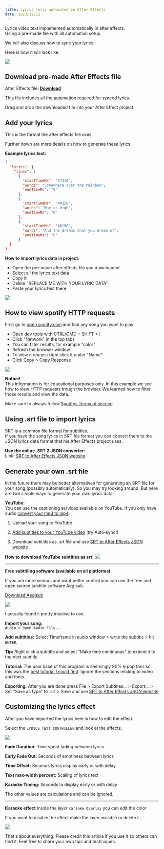 ```yaml
---
title: Lyrics fully automated in After Effects
date: 2023/12/11
---
```



Lyrics video text implemented automatically in after effects.  
Using a pre-made file with all automation setup.  

We will also discuss how to sync your lyrics.


Here is how it will look like:

![](./images/result-example.webp)



## Download pre-made After Effects file


After Effects file: **[Download](./LYRICS-automated.aep)**

This file includes all the automation required for synced lyrics.

Drag and drop the downloaded file into your After Effect project. 


## Add your lyrics
This is the format the after effects file uses.

Further down are more details on how to generate these lyrics.

**Example lyrics text:**
```json
{
  "lyrics": {
    "lines": [
      {
        "startTimeMs": "37310",
        "words": "Somewhere over the rainbow",
        "endTimeMs": "0"
      },
      {
        "startTimeMs": "44250",
        "words": "Way up high",
        "endTimeMs": "0"
      },
      {
        "startTimeMs": "48190",
        "words": "And the dreams that you dream of",
        "endTimeMs": "0"
      }
  }
}
```

**How to import lyrics data in project:**

- Open the pre-made after effects file you downloaded
- Select all the lyrics text data
- Copy it
- Delete "REPLACE ME WITH YOUR LYRIC DATA"
- Paste your lyrics text there

![](images/how-to-import.webp)



## How to view spotify HTTP requests  

First go to [open.spotify.com](https://open.spotify.com/) and find any song you want to play
 
- Open dev tools with CTRL/CMD + SHIFT + I  
- Click "Network" in the top tabs  
- You can filter results, for example "color"
- Refresh the browser window  
- To view a request right click it under "Name"  
- Click Copy > Copy Response

![](images/spotify.webp)

**Notice!**  
This information is for educational purposes only. 
In this example we see how to view HTTP requests trough the browser. We learned how to filter those results and view the data.  

Make sure to always follow [Spotifys Terms of service](https://www.spotify.com/us/legal/end-user-agreement/)


## Using .srt file to import lyrics

SRT is a common file format for subtitles.  
If you have the song lyrics in SRT file format you can convert them to the JSON lyrics data format that his After Effects project uses.  

**Use the online .SRT 2 JSON converter:**  
Link: [SRT to After Effects JSON website](https://jesper-hustad.github.io/Srt2Json/)



## Generate your own .srt file  

In the future there may be better alternatives for generating an SRT file for your song (possibly automatically). So you may try looking around. But here are two simple ways to generate your own lyrics data:


**YouTube:**  
You can use the captioning services available on YouTube. If you only have audio [convert your mp3 to mp4](https://www.onlineconverter.com/audio-to-video).

1. Upload your song to YouTube  

2. [Add subtitles to your YouTube video](https://support.google.com/youtube/answer/2734796?hl=en#zippy=%2Cauto-sync) (try Auto-sync!)

3. Download subtitles as .srt file and use [SRT to After Effects JSON website](https://jesper-hustad.github.io/Srt2Json/)


**How to download YouTube subtitles as srt:**
![](images/yt-srt.gif)

__________
**Free subtitling software (available on all platforms)**

If you are more serious and want better control you can use the free and open source subtitle software Aegisub.

[Download Aegisub](https://aegisub.org/downloads/)

![](images/aegisub-screenshot.png)

I actually found it pretty intuitive to use.  


**Import your song:**  
  `Audio > Open Audio File...`

**Add subtitles:**
Select Timeframe in audio window > write the subtitle > hit `ENTER`.

**Tip:** Right click a subtitle and select "Make time continuous" to extend it to the next subtitle.

**Tutorial:** The user base of this program is seemingly 90% k-pop fans so this was the [best tutorial I could find](https://www.youtube.com/watch?v=ylDadX3y95A). Ignore the sections relating to video and fonts.



**Exporting:** After you are done press File > Export Subtitles... > Export... > Set "Save as type" to .srt > Save and use [SRT to After Effects JSON website](https://jesper-hustad.github.io/Srt2Json/)


## Customizing the lyrics effect  
After you have imported the lyrics here is how to edit the effect.

Select the `LYRICS TEXT CONTROLLER` and look at the effects.

![](images/ae-customizing.png)


**Fade Duration:** Time spent fading between lyrics  

**Early Fade Out:** Seconds of emptiness between lyrics

**Time Offset:** Seconds lyrics display early or with delay 

**Text max-width percent:** Scaling of lyrics text

**Karaoke Timing:** Seconds to display early or with delay

The other values are calculations and can be ignored.

______
**Karaoke effect**
Inside the layer `Karaoke Overlay` you can edit the color

If you want to disable the effect make the layer invisible or delete it.


![](images/ae-karaoke.png)


That's about everything. Please credit this article if you use it so others can find it. Feel free to share your own tips and techniques.

